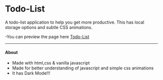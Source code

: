 # Todo-List

A todo-list application to help you get more productive. This has local storage options and subtle CSS animations.

-You can preview the page here
[Todo-List](https://therealgeekfruit.github.io/Todo-List/)

---

#### About

- Made with html,css & vanilla javascript
- Made for better understanding of javascript and simple css animations
- It has Dark Mode!!!
